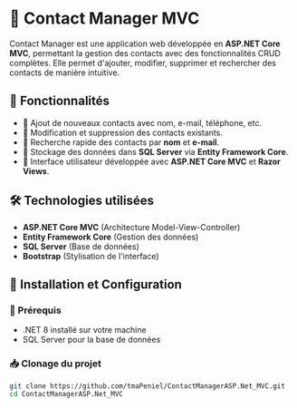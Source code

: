 # 📇 Contact Manager MVC

Contact Manager est une application web développée en **ASP.NET Core MVC**, permettant la gestion des contacts avec des fonctionnalités CRUD complètes. Elle permet d'ajouter, modifier, supprimer et rechercher des contacts de manière intuitive.

## 📌 Fonctionnalités

- 🔹 Ajout de nouveaux contacts avec nom, e-mail, téléphone, etc.
- 🔹 Modification et suppression des contacts existants.
- 🔹 Recherche rapide des contacts par **nom** et **e-mail**.
- 🔹 Stockage des données dans **SQL Server** via **Entity Framework Core**.
- 🔹 Interface utilisateur développée avec **ASP.NET Core MVC** et **Razor Views**.

## 🛠️ Technologies utilisées

- **ASP.NET Core MVC** (Architecture Model-View-Controller)
- **Entity Framework Core** (Gestion des données)
- **SQL Server** (Base de données)
- **Bootstrap** (Stylisation de l'interface)

## 🚀 Installation et Configuration

### 🔧 Prérequis

- .NET 8 installé sur votre machine
- SQL Server pour la base de données

### 📥 Clonage du projet

```sh
git clone https://github.com/tmaPeniel/ContactManagerASP.Net_MVC.git
cd ContactManagerASP.Net_MVC
